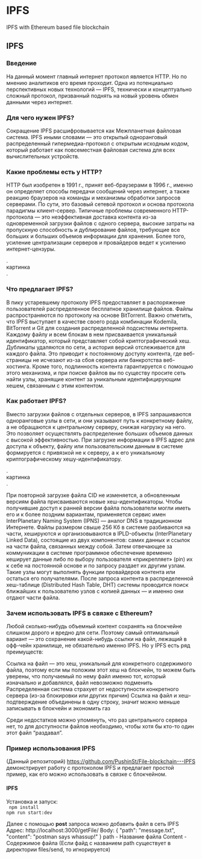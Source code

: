 # IPFS
IPFS with Ethereum based file blockchain

## IPFS
### Введение
На данный момент главный интернет протокол является HTTP. Но по мнению аналитиков его время проходит. Одна из потенциально перспективных новых технологий — IPFS, технически и концептуально сложный протокол, призванный поднять на новый уровень обмен данными через интернет.  

### Для чего нужен IPFS?
Сокращение IPFS расшифровывается как Межпланетная файловая система. IPFS иными словами — это открытый одноранговый распределенный гипермедиа-протокол с открытым исходным кодом, который работает как повсеместная файловая система для всех вычислительных устройств.  

### Какие проблемы есть у HTTP?
HTTP был изобретен в 1991 г., принят веб-браузерами в 1996 г., именно он определяет способы передачи сообщений через интернет, а также реакцию браузеров на команды и механизмы обработки запросов серверами. По сути, это базовый сетевой протокол и основа протокола парадигмы клиент-сервер.
Типичные проблемы современного HTTP-протокола — это неэффективная доставка контента из-за одновременной загрузки файлов с одного сервера, высокие затраты на пропускную способность и дублирование файлов, требующие все больших и больших объемов информации для хранения. Более того, усиление централизации серверов и провайдеров ведет к усилению интернет-цензуры.  

.  
картинка  
.  

### Что предлагает IPFS?
В пику устаревшему протоколу IPFS предоставляет в распоряжение пользователей распределенное бесплатное хранилище файлов. Файлы распространяются по протоколу на основе BitTorrent. Важно отметить, что IPFS выступает в качестве своего рода комбинации Kodemila, BitTorrent и Git для создания распределенной подсистемы интернета.
Каждому файлу и всем блокам в нем присваивается уникальный идентификатор, который представляет собой криптографический хеш. Дубликаты удаляются по сети, а история версий отслеживается для каждого файла. Это приводит к постоянному доступу контента, где веб-страницы не исчезают из-за сбоя сервера или банкротства веб-хостинга.
Кроме того, подлинность контента гарантируется с помощью этого механизма, и при поиске файлов вы по существу просите сеть найти узлы, хранящие контент за уникальным идентифицирующим хешем, связанным с этим контентом.

### Как работает IPFS?
Вместо загрузки файлов с отдельных серверов, в IPFS запрашиваются одноранговые узлы в сети, и они указывают путь к конкретному файлу, а не обращаются к центральному серверу, снижая нагрузку на него. Это позволяет осуществлять распределение больших объемов данных с высокой эффективностью.
При загрузке информации в IPFS адрес для доступа к объекту, файлу или пользовательским данным в системе формируется с привязкой не к серверу, а к его уникальному криптографическому хешу-идентификатору.  

.  
картинка  
.  

При повторной загрузке файла CID не изменяется, а обновленным версиям файла присваиваются новые хеш-идентификаторы. Чтобы получившие доступ к ранней версии файла пользователи могли иметь его и к более поздним вариантам, применяется сервис имен InterPlanetary Naming System (IPNS) — аналог DNS в традиционном Интернете.
Файлы размером свыше 256 Кб в системе разбиваются на части, хешируются и организовываются в IPLD-объекты (InterPlanetary Linked Data), состоящие из двух компонентов: самих данных и ссылок на части файла, связанных между собой.
Затем отвечающее за коммуникации в системе программное обеспечение временно кеширует данные либо по выбору пользователя «прикрепляет» (pin) их к себе на постоянной основе и по запросу раздает их другим узлам. Такие узлы могут выполнять функции провайдеров контента или остаться его получателями.
После запроса контента в распределенной хеш-таблице (Distributed Hash Table, DHT) системы проводится поиск ближайших к пользователю узлов с копией данных — и именно они отдают части файла.

### Зачем использовать IPFS в связке с Ethereum?
Любой сколько-нибудь объемный контент сохранять на блокчейне слишком дорого и вредно для сети. Поэтому самый оптимальный вариант — это сохранение какой-нибудь ссылки на файл, лежащий в офф-чейн хранилище, не обязательно именно IPFS. Но у IPFS есть ряд преимуществ:

Ссылка на файл — это хеш, уникальный для конкретного содержимого файла, поэтому если мы положим этот хеш на блокчейн, то можем быть уверены, что получаемый по нему файл именно тот, который изначально и добавлялся, файл невозможно подменить
Распределенная система страхует от недоступности конкретного сервера (из-за блокировки или других причин)
Ссылка на файл и хеш-подтверждение объединены в одну строку, значит можно меньше записывать в блокчейн и экономить газ

Среди недостатков можно упомянуть, что раз центрального сервера нет, то для доступности файлов необходимо, чтобы хотя бы кто-то один этот файл “раздавал”. 

### Пример использования IPFS
(Данный репозиторий) https://github.com/PushinSt/File-blockchain---IPFS демонстрирует работу с протоколом IPFS и предлагает простой пример, как его можно использовать в связке с блокчейном. 

#### IPFS 
Установка и запуск:  
`
npm install`  
`npm run start:dev`  

Далее с помощью **post** запроса можно добавить файл в сеть IPFS
Адрес: http://localhost:3000/getFile/
Body:
{
		"path": "message.txt",
		"content": "postman says whassup!"
}
path - Название файла
Content - Содержимое файла (Если файд с названием path существует в директории files/send, то игнорируется)

